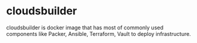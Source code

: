 # cloudsbuilder
cloudsbuilder is docker image that has most of commonly used components like Packer, Ansible, Terraform, Vault to deploy infrastructure.
